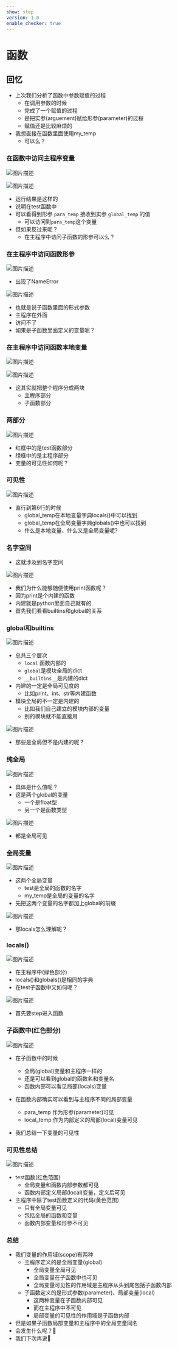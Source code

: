 ```yaml
---
show: step
version: 1.0
enable_checker: true
---
```


# 函数

## 回忆

- 上次我们分析了函数中参数赋值的过程
	- 在调用参数的时候
	- 完成了一个赋值的过程
	- 是把实参(arguement)赋给形参(parameter)的过程
	- 赋值还是比较麻烦的
- 我想直接在函数里面使用my_temp
	- 可以么？

### 在函数中访问主程序变量

![图片描述](https://doc.shiyanlou.com/courses/uid1190679-20220819-1660915555001)

![图片描述](https://doc.shiyanlou.com/courses/uid1190679-20220819-1660915573927)

- 运行结果是这样的
- 说明在test函数中
- 可以看得到形参 `para_temp` 接收到实参 `global_temp` 的值
	- 可以访问到`para_temp`这个变量
- 但如果反过来呢？
	- 在主程序中访问子函数的形参可以么？

### 在主程序中访问函数形参

![图片描述](https://doc.shiyanlou.com/courses/uid1190679-20220819-1660915707006)

- 出现了NameError

![图片描述](https://doc.shiyanlou.com/courses/uid1190679-20220819-1660915720448)

- 也就是说子函数里面的形式参数
- 主程序在外面
- 访问不了
- 如果是子函数里面定义的变量呢？

### 在主程序中访问函数本地变量

![图片描述](https://doc.shiyanlou.com/courses/uid1190679-20220819-1660915788669)

![图片描述](https://doc.shiyanlou.com/courses/uid1190679-20220819-1660915799465)

- 这其实就把整个程序分成两块
	- 主程序部分
	- 子函数部分

### 两部分

![图片描述](https://doc.shiyanlou.com/courses/uid1190679-20220819-1660915876601)

- 红框中的是test函数部分
- 绿框中的是主程序部分
- 变量的可见性如何呢？

### 可见性

![图片描述](https://doc.shiyanlou.com/courses/uid1190679-20220819-1660916291076)

- 直行到第6行的时候
	- global_temp在本地变量字典locals()中可以找到
	- global_temp在全局变量字典globals()中也可以找到
	- 什么是本地变量、什么又是全局变量呢?



### 名字空间

- 这就涉及到名字空间

![图片描述](https://doc.shiyanlou.com/courses/uid1190679-20220726-1658833351878)

- 我们为什么能够随便使用print函数呢？
- 因为print是个内建的函数
- 内建就是python里面自己就有的
- 首先我们看看builtins和global的关系

### global和builtins

![图片描述](https://doc.shiyanlou.com/courses/uid1190679-20220726-1658834272888)

- 总共三个层次
	- `local` 函数内部的
	- `global`是模块全局的dict
	- `__builtins__`是内建的dict
- 内建的一定是全局可见度的
	- 比如print、int、str等内建函数
- 模块全局的不一定是内建的
	- 比如我们自己建立的模块内部的变量
	- 别的模块就不能直接用

![图片描述](https://doc.shiyanlou.com/courses/uid1190679-20220819-1660916558295)

- 那些是全局但不是内建的呢？

### 纯全局

![图片描述](https://doc.shiyanlou.com/courses/uid1190679-20220819-1660916634202)

- 具体是什么值呢？
- 这是两个global的变量
	- 一个是float型
	- 另一个是函数类型

![图片描述](https://doc.shiyanlou.com/courses/uid1190679-20220819-1660916679454)

- 都是全局可见

### 全局变量

![图片描述](https://doc.shiyanlou.com/courses/uid1190679-20220819-1660916772505)

- 这两个全局变量
	- test是全局的函数的名字
	- my_temp是全局的变量的名字
- 先把这两个变量的名字都加上global的前缀

![图片描述](https://doc.shiyanlou.com/courses/uid1190679-20220819-1660916981100)

- 那locals怎么理解呢？

### locals()

![图片描述](https://doc.shiyanlou.com/courses/uid1190679-20220819-1660917217577)

- 在主程序中(绿色部分)
- locals()和globals()是相同的字典
- 在test子函数中又如何呢？

![图片描述](https://doc.shiyanlou.com/courses/uid1190679-20220819-1660917363103)

- 首先要step进入函数

### 子函数中(红色部分)

![图片描述](https://doc.shiyanlou.com/courses/uid1190679-20220819-1660917371933)

- 在子函数中的时候
	- 全局(global)变量和主程序一样的
	- 还是可以看到global的函数名和变量名
	- 函数内部可以看见局部(locals)变量

- 在函数内部确实可以看到与主程序不同的局部变量
	- para_temp 作为形参(parameter)可见
	- local_temp 作为内部定义的局部(local)变量可见


- 我们总结一下变量的可见性

### 可见性总结

![图片描述](https://doc.shiyanlou.com/courses/uid1190679-20220819-1660917947951)

- test函数(红色范围)
	- 全局变量和函数内部参数都可见
	- 函数内部定义局部(local)变量，定义后可见
- 主程序中除了test函数定义的代码(黄色范围)
	- 只有全局变量可见
	- 包括全局的函数和变量
	- 函数内部变量和形参不可见


### 总结
- 我们变量的作用域(scope)有两种
	- 主程序定义的是全局变量(global)
		- 全局变量全局可见
		- 全局变量在子函数中也可见
		- 全局变量可见性的作用域是主程序从头到尾包括子函数内部
	- 子函数定义的是形式参数(parameter)、局部变量(local)
		- 这两种变量在子函数内部可见
		- 而在主程序中不可见
		- 局部变量的可见性的作用域是子函数内部
- 但是如果子函数局部变量和主程序中的全局变量同名
- 会发生什么呢？🤔
- 我们下次再说👋

